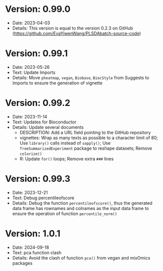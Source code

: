 # Version: 0.99.0
* Date: 2023-04-03
* Details: This version is equal to the version 0.2.3 on GitHub 
(https://github.com/EvaYiwenWang/PLSDAbatch-source-code)

# Version: 0.99.1
* Date: 2023-05-26
* Text: Update Imports
* Details: Move `pheatmap`, `vegan`, `Biobase`, `BiocStyle` from Suggests to 
Imports to ensure the generation of vignette

# Version: 0.99.2
* Date: 2023-11-14
* Text: Updates for Bioconductor
* Details: Update several documents
  * DESCRIPTION: Add a URL field pointing to the GitHub repository 
  * vignettes: Wrap as many texts as possible to a character limit of 80; 
                Use `library()` calls instead of `sapply()`;
                Use `TreeSummarizedExperiment` package to reshape datasets;
                Remove `colorize()`
  * R: Update `for()` loops; Remove extra `###` lines

# Version: 0.99.3
* Date: 2023-12-21
* Text: Debug percentileofscore
* Details: Debug the function `percentileofscore()`, thus the generated data 
frame has rownames and colnames as the input data frame to ensure the operation 
of function `percentile_norm()`

# Version: 1.0.1
* Date: 2024-09-18
* Text: pca function clash
* Details: Avoid the clash of function `pca()` from vegan and mixOmics packages
